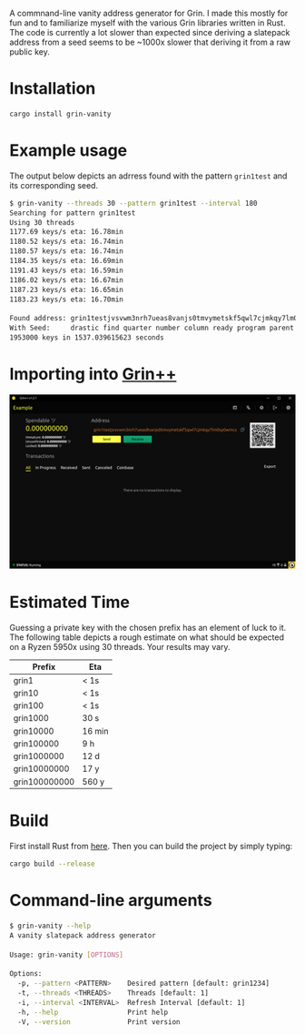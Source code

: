 A commnand-line vanity address generator for Grin. I made this mostly for fun and to familiarize myself with the various Grin libraries written in Rust. The code is currently a lot slower than expected since deriving a slatepack address from a seed seems to be ~1000x slower that deriving it from a raw public key.

# Installation

```bash
cargo install grin-vanity
```

# Example usage
The output below depicts an adrress found with the pattern `grin1test` and its corresponding seed.

```bash
$ grin-vanity --threads 30 --pattern grin1test --interval 180
Searching for pattern grin1test
Using 30 threads
1177.69 keys/s eta: 16.78min
1180.52 keys/s eta: 16.74min
1180.57 keys/s eta: 16.74min
1184.35 keys/s eta: 16.69min
1191.43 keys/s eta: 16.59min
1186.02 keys/s eta: 16.67min
1187.23 keys/s eta: 16.65min
1183.23 keys/s eta: 16.70min

Found address: grin1testjvsvwm3nrh7ueas8vanjs0tmvymetskf5qwl7cjmkqy7lm0sy0wmcs 
With Seed:     drastic find quarter number column ready program parent mad novel fix vital drill cactus host arm enter omit short team mushroom saddle fancy swarm 
1953000 keys in 1537.039615623 seconds
```

# Importing into [Grin++](https://github.com/GrinPlusPlus/GrinPlusPlus)
<img width="600" src="screenshots/grin++.png">


# Estimated Time
Guessing a private key with the chosen prefix has an element of luck to it. The following table depicts a rough estimate on what should  be expected on a Ryzen 5950x using 30 threads. Your results may vary.

| Prefix        | Eta        |
| ------------- | ---------- |
|grin1        	| < 1s       |
|grin10         | < 1s       |
|grin100        | < 1s       |
|grin1000       | 30 s       |
|grin10000      | 16 min     |
|grin100000     | 9 h        |
|grin1000000    | 12 d       |
|grin10000000   | 17 y       |
|grin100000000  | 560 y      |


# Build
First install Rust from [here](https://www.rust-lang.org/tools/install). Then you can build the project by simply typing:
```bash
cargo build --release
```

# Command-line arguments
```bash
$ grin-vanity --help
A vanity slatepack address generator

Usage: grin-vanity [OPTIONS]

Options:
  -p, --pattern <PATTERN>    Desired pattern [default: grin1234]
  -t, --threads <THREADS>    Threads [default: 1]
  -i, --interval <INTERVAL>  Refresh Interval [default: 1]
  -h, --help                 Print help
  -V, --version              Print version
```





